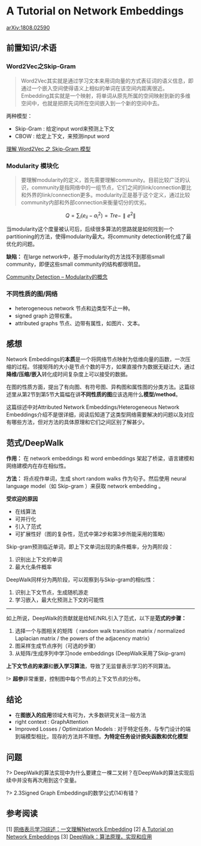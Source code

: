 # A Tutorial on Network Embeddings

[arXiv:1808.02590](https://arxiv.org/abs/1808.02590)

## 前置知识/术语

### Word2Vec之Skip-Gram

> Word2Vec其实就是通过学习文本来用词向量的方式表征词的语义信息，即通过一个嵌入空间使得语义上相似的单词在该空间内距离很近。Embedding其实就是一个映射，将单词从原先所属的空间映射到新的多维空间中，也就是把原先词所在空间嵌入到一个新的空间中去。

两种模型：
- Skip-Gram : 给定input word来预测上下文
- CBOW : 给定上下文，来预测input word

[理解 Word2Vec 之 Skip-Gram 模型](https://zhuanlan.zhihu.com/p/27234078)

### Modularity 模块化

> 要理解modularity的定义，首先需要理解community。目前比较广泛的认识，community是指网络中的一组节点，它们之间的link/connection要比和外界的link/connection更多。modularity正是基于这个定义，通过比较community内部和外部connection来衡量切分的优劣。

$$ Q = \sum_i(e_{ii} - a_i^2) = Tre - \parallel e^2 \parallel $$

当modularity这个度量被认可后，后续很多算法的思路就是如何找到一个partitioning的方法，使得modularity最大。将community detection转化成了最优化的问题。

**缺陷：** 在large network中，基于modularity的方法找不到那些small community，即便这些small community的结构都很明显。

[Community Detection – Modularity的概念](https://greatpowerlaw.wordpress.com/2013/02/24/community-detection-modularity/)

### 不同性质的图/网络

- heterogeneous network 节点和边类型不止一种。
- signed graph 边带权重。
- attributed graphs 节点、边带有属性，如图片、文本。


## 感想

Network Embeddings的**本质**是一个将网络节点映射为低维向量的函数，一次压缩的过程。邻接矩阵的大小是节点个数的平方，如果直接作为数据无疑过大，通过**降维/压缩/嵌入**转化成时间复杂度上可以接受的数据。

在图的性质方面，提出了有向图、有符号图、异构图和属性图的分类方法。这篇综述里从第2节到第5节大篇幅在讲**不同性质的图**应该选用什么**模型/method**。

这篇综述中对Attributed Network Embeddings/Heterogeneous Network Embeddings介绍不是很详细，阅读后知道了这类型网络需要解决的问题以及对应有哪些方法，但对方法的具体原理和它们之间区别了解甚少。

## 范式/DeepWalk
**作用：** 在 network embeddings 和 word embeddings 架起了桥梁，语言建模和网络建模内在存在相似性。

**方法：** 将点视作单词，生成 short random walks 作为句子。然后使用 neural language model（如 Skip-gram ）来获取 network embedding 。

**受欢迎的原因** 
- 在线算法
- 可并行化
- 引入了范式
- 可扩展性好（图的复杂性，范式中第2步和第3步所能采用的策略）

Skip-gram预测临近单词，即上下文单词出现的条件概率，分为两阶段：
1. 识别出上下文的单词
2. 最大化条件概率

DeepWalk同样分为两阶段，可以观察到与Skip-gram的相似性：
1. 识别上下文节点，生成随机游走
2. 学习嵌入，最大化预测上下文的可能性
---
如上所说，DeepWalk的贡献就是给NE/NRL引入了范式，以下是**范式的步骤：**
1. 选择一个与图相关的矩阵（ random walk transition matrix / normalized Laplacian matrix / the  powers of the adjacency matrix）
2. 图采样生成节点序列（可选的步骤）
3. 从矩阵/生成序列中学习node embeddings (DeepWalk采用了Skip-gram)

**上下文节点的来源**和**嵌入学习算法**，导致了无监督表示学习的不同算法。

!> **超参**非常重要，控制图中每个节点的上下文节点的分布。

## 结论
- 在**图嵌入的应用**领域大有可为，大多数研究关注一般方法
- right context : GraphAttention
- Improved Losses / Optimization Models : 对于特定任务，与专门设计的端到端模型相比，现存的方法并不理想。**为特定任务设计损失函数和优化模型**

## 问题
?> DeepWalk的算法实现中为什么要建立一棵二叉树？在DeepWalk的算法实现后续中并没有再次用到这个变量。

?> 2.3Signed Graph Embeddings的数学公式(14)有错？

## 参考阅读
[1] [网络表示学习综述：一文理解Network Embedding](https://zhuanlan.zhihu.com/p/42022918)
[2] [A Tutorial on Network Embeddings](https://www.cnblogs.com/chaoran/p/9720667.html)
[3] [DeepWalk：算法原理，实现和应用](https://zhuanlan.zhihu.com/p/56380812)